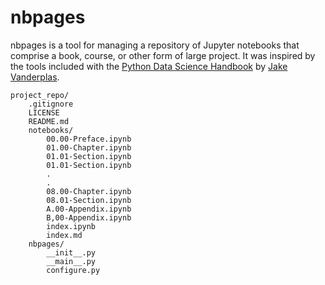 # nbpages

nbpages is a tool for managing a repository of Jupyter notebooks that comprise a book, course, or other
form of large project. It was inspired by the tools included with the
[Python Data Science Handbook](https://github.com/jakevdp/PythonDataScienceHandbook) by 
[Jake Vanderplas](https://github.com/jakevdp).


 
    project_repo/
        .gitignore
        LICENSE
        README.md
        notebooks/
            00.00-Preface.ipynb
            01.00-Chapter.ipynb
            01.01-Section.ipynb
            01.01-Section.ipynb
            .
            .
            08.00-Chapter.ipynb
            08.01-Section.ipynb
            A.00-Appendix.ipynb
            B,00-Appendix.ipynb
            index.ipynb
            index.md
        nbpages/
            __init__.py
            __main__.py
            configure.py

